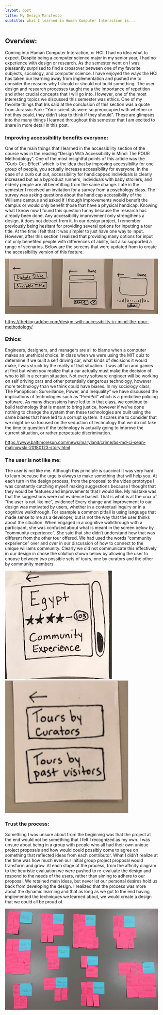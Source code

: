 ```yaml
---
layout: post
title: My Design Manifesto 
subtitle: what I learned in Human Computer Interaction is...
---
```

 
## Overview:
 
Coming into Human Computer Interaction, or HCI, I had no idea what to expect. Despite being a computer science major in my senior year, I had no experience with design or research. As the semester went on I was pleasantly surprised to find a crossover between one of my favorite subjects, sociology, and computer science. I have enjoyed the ways the HCI has taken our learning away from implementation and pushed me to consider the reasons why I should or should not build something. The user design and research processes taught me a the importance of repetition and other crucial concepts that I will go into. However, one of the most interesting topics we discussed this semester was ethics. One of my favorite things that Iris said at the conclusion of this section was a quote from Jurassic Park: “Your scientists were so preoccupied with whether or not they could, they didn’t stop to think if they should”. These are glimpses into the many things I learned throughout this semester that I am excited to share in more detail in this post.

### Improving accessibility benefits everyone:

One of the main things that I learned in the accessibility section of the course was in the reading “Design With Accessibility in Mind: The POUR Methodology”. One of the most insightful points of this article was the “Curb-Cut-Effect” which is the idea that by improving accessibility for one group of people, you actually increase accessibility for everyone. In the case of a curb cut out, accessibility for handicapped individuals is clearly increased but as a byproduct runners, individuals with baby strollers, and elderly people are all benefitting from the same change. Late in the semester I received an invitation for a survey from a psychology class. The survey was asking questions about the handicap accessibility of the Williams campus and asked if I though improvements would benefit the campus or would only benefit those that have a physical handicap. Knowing what I know now I found this question funny because the research has already been done. Any accessibility improvement only strengthens a design, it does not detract from it. In our design project, I remember previously being hesitant for providing several options for inputting a tour title. At the time I felt that it was simpler to just have one way to input. However, after this section I realized that providing many options for input not only benefited people with differences of ability, but also supported a range of scenarios. Below are the screens that were updated from to create the accessibility version of this feature. 

![](../acessible.png)

 <https://theblog.adobe.com/design-with-accessibility-in-mind-the-pour-methodology/>

### Ethics:

Engineers, designers, and managers are all to blame when a computer makes an unethical choice. In class when we were using the MIT quiz to determine if we built a self driving car, what kinds of decisions it would make, I was struck by the reality of that situation. It was all fun and games at first but when you realize that a car actually must make the decision of who to kill in a certain situation. Not every software engineer will be working on self driving cars and other potentially dangerous technology, however more technology than we think could have biases. In my sociology class, The Panopticon: Surveillance, Power, and Inequality” we have discussed the implications of technologies such as “PredPol” which is a predictive policing software. As many discussions have led to in that class, we continue to build technology that is meant to bring justice, however if we’ve done nothing to change the system then these technologies are built using the same biases that have led to a corrupt system. It scares me to consider that we might be so focused on the seduction of technology that we do not take the time to question if the technology is actually going to improve the current situation, or rather perpetuate discrimination. 

<https://www.baltimoresun.com/news/maryland/crime/bs-md-ci-sean-malinowski-20180123-story.html>

### The user is not like me:

The user is not like me. Although this principle is succinct it was very hard to learn because the urge is always to make something that will help you. At each turn in the  design process, from the proposal to the video prototype I was constantly catching myself making suggestions because I thought that they would be features and improvements that I would like. My mistake was that the suggestions were not evidence based. That is what is at the crux of “the user is not like me”, evidence! Every change and improvement to our design was motivated by users, whether in a contextual inquiry or in a cognitive walkthrough. For example a common pitfall is using language that made sense to me as a developer, but is not the way that the user thinks about the situation. When engaged in a cognitive walkthrough with a participant, she was confused about what is meant in the screen below by “community experience”. She said that she didn’t understand how that was different from the other tour offered. We had used the words “community experience” over and over in our discussion of how to connect to the unique williams community. Clearly we did not communicate this effectively in our design in chose the solution shown below by allowing the user to choose between two possible sets of tours, one by curators and the other by community members.

![](../olddmenu.png)
![](../newwmenu.png)




### Trust the process:

Something I was unsure about from the beginning was that the project at the end would not be something that I felt I recognized as my own. I was unsure about being in a group with people who all had their own unique project proposals and how would could possibly come to agree on something that reflected ideas from each contributor. What I didn’t realize at the time was how much even our initial group project proposal would transform and grow. At each stage of the process, from the affinity diagram to the heuristic evaluation we were pushed to re-evaluate the design and respond to the needs of the users, rather than aiming to adhere to our proposal. We retained main ideas, but never let our personal desires hold us back from developing the design. I realized that the process was more about the dynamic learning and that as long as we got to the end having implemented the techniques we learned about, we would create a design that we could all be proud of. 

![](../affinziez.png)
